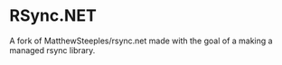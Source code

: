 # RSync.NET #

A fork of MatthewSteeples/rsync.net made with the goal of a making a managed rsync library.